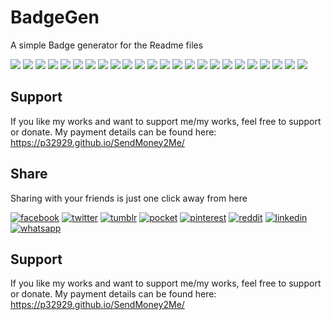 # BadgeGen
A simple Badge generator for the Readme files

[![](https://badgen.net/github/release/p32929/BadgeGen)]() [![](https://badgen.net/github/release/p32929/BadgeGen/stable)]() [![](https://badgen.net/github/tag/p32929/BadgeGen)]() [![](https://badgen.net/github/watchers/p32929/BadgeGen)]() [![](https://badgen.net/github/checks/p32929/BadgeGen)]() [![](https://badgen.net/github/status/p32929/BadgeGen)]() [![](https://badgen.net/github/stars/p32929/BadgeGen)]() [![](https://badgen.net/github/forks/p32929/BadgeGen)]() [![](https://badgen.net/github/issues/p32929/BadgeGen)]() [![](https://badgen.net/github/open-issues/p32929/BadgeGen)]() [![](https://badgen.net/github/closed-issues/p32929/BadgeGen)]() [![](https://badgen.net/github/label-issues/p32929/BadgeGen/help-wanted/open)]() [![](https://badgen.net/github/prs/p32929/BadgeGen)]() [![](https://badgen.net/github/open-prs/p32929/BadgeGen)]() [![](https://badgen.net/github/closed-prs/p32929/BadgeGen)]() [![](https://badgen.net/github/merged-prs/p32929/BadgeGen)]() [![](https://badgen.net/github/commits/p32929/BadgeGen)]() [![](https://badgen.net/github/last-commit/p32929/BadgeGen)]() [![](https://badgen.net/github/branches/p32929/BadgeGen)]() [![](https://badgen.net/github/releases/p32929/BadgeGen)]() [![](https://badgen.net/github/tags/p32929/BadgeGen)]() [![](https://badgen.net/github/license/p32929/BadgeGen)]() [![](https://badgen.net/github/contributors/p32929/BadgeGen)]() [![](https://badgen.net/github/dependents-pkg/p32929/BadgeGen)]()

## Support
If you like my works and want to support me/my works, feel free to support or donate. My payment details can be found here: https://p32929.github.io/SendMoney2Me/ 

## Share
Sharing with your friends is just one click away from here

[![facebook](https://image.flaticon.com/icons/png/32/124/124010.png)](https://www.facebook.com/sharer/sharer.php?u=https://github.com/p32929/Badges)
[![twitter](https://image.flaticon.com/icons/png/32/124/124021.png)](https://twitter.com/intent/tweet?source=https://github.com/p32929/Badges)
[![tumblr](https://image.flaticon.com/icons/png/32/124/124012.png)](https://www.tumblr.com/share?v=3&u=https://github.com/p32929/Badges)
[![pocket](https://image.flaticon.com/icons/png/32/732/732238.png)](https://getpocket.com/save?url=https://github.com/p32929/Badges)
[![pinterest](https://image.flaticon.com/icons/png/32/124/124039.png)](https://pinterest.com/pin/create/button/?url=https://github.com/p32929/Badges)
[![reddit](https://image.flaticon.com/icons/png/32/2111/2111589.png)](https://www.reddit.com/submit?url=https://github.com/p32929/Badges)
[![linkedin](https://image.flaticon.com/icons/png/32/1409/1409945.png)](https://www.linkedin.com/shareArticle?mini=true&url=https://github.com/p32929/Badges)
[![whatsapp](https://image.flaticon.com/icons/png/32/733/733585.png)](https://api.whatsapp.com/send?text=https://github.com/p32929/Badges)

## Support
If you like my works and want to support me/my works, feel free to support or donate. My payment details can be found here: https://p32929.github.io/SendMoney2Me/